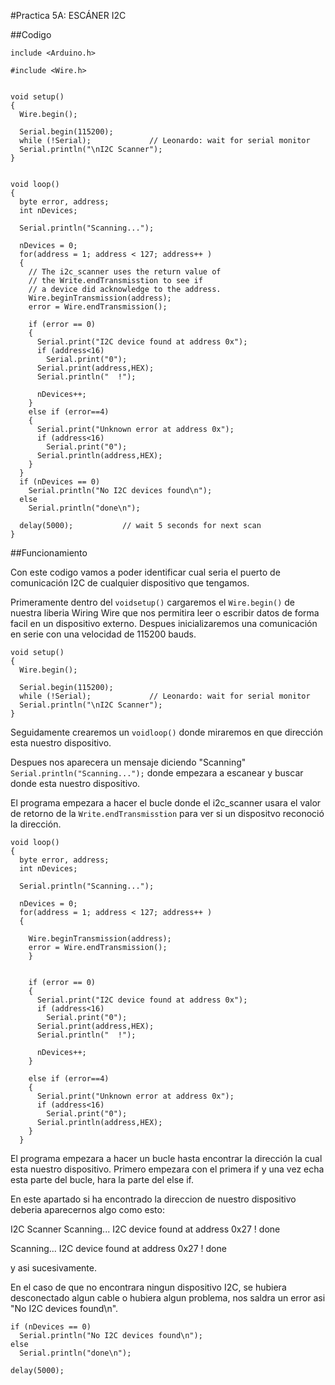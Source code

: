 #Practica 5A: ESCÁNER I2C

##Codigo

```
include <Arduino.h>

#include <Wire.h>


void setup()
{
  Wire.begin();
 
  Serial.begin(115200);
  while (!Serial);             // Leonardo: wait for serial monitor
  Serial.println("\nI2C Scanner");
}
 
 
void loop()
{
  byte error, address;
  int nDevices;
 
  Serial.println("Scanning...");
 
  nDevices = 0;
  for(address = 1; address < 127; address++ )
  {
    // The i2c_scanner uses the return value of
    // the Write.endTransmisstion to see if
    // a device did acknowledge to the address.
    Wire.beginTransmission(address);
    error = Wire.endTransmission();
 
    if (error == 0)
    {
      Serial.print("I2C device found at address 0x");
      if (address<16)
        Serial.print("0");
      Serial.print(address,HEX);
      Serial.println("  !");
 
      nDevices++;
    }
    else if (error==4)
    {
      Serial.print("Unknown error at address 0x");
      if (address<16)
        Serial.print("0");
      Serial.println(address,HEX);
    }    
  }
  if (nDevices == 0)
    Serial.println("No I2C devices found\n");
  else
    Serial.println("done\n");
 
  delay(5000);           // wait 5 seconds for next scan
}
```

##Funcionamiento

Con este codigo vamos a poder identificar cual seria el puerto de comunicación I2C de cualquier dispositivo que tengamos.

Primeramente dentro del `voidsetup()`  cargaremos el `Wire.begin()` de nuestra liberia Wiring Wire que nos permitira leer o escribir datos de forma facil en un dispositivo externo. Despues inicializaremos una comunicación en serie con una velocidad de 115200 bauds.

```
void setup()
{
  Wire.begin();
 
  Serial.begin(115200);
  while (!Serial);             // Leonardo: wait for serial monitor
  Serial.println("\nI2C Scanner");
}
```

Seguidamente crearemos un `voidloop()` donde miraremos en que dirección esta nuestro dispositivo.

Despues nos aparecera un mensaje diciendo "Scanning" ` Serial.println("Scanning...");` donde empezara a escanear y buscar donde esta nuestro dispositivo. 

El programa empezara a hacer el bucle donde el i2c_scanner usara el valor de retorno de la `Write.endTransmisstion` para ver si un dispositvo reconoció la dirección. 

```
void loop()
{
  byte error, address;
  int nDevices;
 
  Serial.println("Scanning...");
 
  nDevices = 0;
  for(address = 1; address < 127; address++ )
  {
    
    Wire.beginTransmission(address);
    error = Wire.endTransmission();
    }
    
    
    if (error == 0)
    {
      Serial.print("I2C device found at address 0x");
      if (address<16)
        Serial.print("0");
      Serial.print(address,HEX);
      Serial.println("  !");
 
      nDevices++;
    }

    else if (error==4)
    {
      Serial.print("Unknown error at address 0x");
      if (address<16)
        Serial.print("0");
      Serial.println(address,HEX);
    }    
  }
  ```

El programa empezara a hacer un bucle hasta encontrar la dirección la cual esta nuestro dispositivo. Primero empezara con el primera if y una vez echa esta parte del bucle, hara la parte del  else if.

 En este apartado si ha encontrado la direccion de nuestro dispositivo deberia aparecernos algo como esto:

  I2C Scanner 
  Scanning...
  I2C  device found at address 0x27 !
  done 

  Scanning...
  I2C device found at address 0x27 !
  done 

  y asi sucesivamente.

  En el caso de que no encontrara ningun dispositivo I2C, se hubiera desconectado algun cable o hubiera algun problema, nos saldra un error asi "No I2C devices found\n".

  ```
  if (nDevices == 0)
    Serial.println("No I2C devices found\n");
  else
    Serial.println("done\n");
 
  delay(5000); 
  ```







